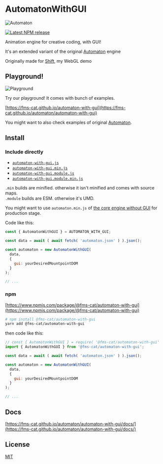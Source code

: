 # AutomatonWithGUI

![Automaton](https://i.imgur.com/c4XRwNS.png)

[![Latest NPM release](https://img.shields.io/npm/v/@fms-cat/automaton-with-gui.svg)](https://www.npmjs.com/package/@fms-cat/automaton-with-gui)

Animation engine for creative coding, with GUI!

It's an extended variant of the original [Automaton](https://github.com/FMS-Cat/automaton/packages/automaton) engine

Originally made for [Shift](https://GitHub.com/fms-cat/shift), my WebGL demo

## Playground!

![Playground](https://i.imgur.com/Ys4OdJb.gif)

Try our playground!
It comes with bunch of examples.

[https://fms-cat.github.io/automaton-with-gui](https://fms-cat.github.io/automaton/automaton-with-gui)

You might want to also check examples of original [Automaton](https://github.com/FMS-Cat/automaton/packages/automaton).

## Install

### Include directly

- [`automaton-with-gui.js`](https://fms-cat.github.io/automaton/automaton-with-gui/dist/automaton-with-gui.js)
- [`automaton-with-gui.min.js`](https://fms-cat.github.io/automaton/automaton-with-gui/dist/automaton-with-gui.min.js)
- [`automaton-with-gui.module.js`](https://fms-cat.github.io/automaton/automaton-with-gui/dist/automaton-with-gui.module.js)
- [`automaton-with-gui.module.min.js`](https://fms-cat.github.io/automaton/automaton-with-gui/dist/automaton-with-gui.module.min.js)

`.min` builds are minified. otherwise it isn't minified and comes with source maps.  
`.module` builds are ESM. otherwise it's UMD.

You might want to use `automaton.min.js` of [the core engine without GUI](https://github.com/FMS-Cat/automaton/packages/automaton) for production stage.

Code like this:

```js
const { AutomatonWithGUI } = AUTOMATON_WITH_GUI;

const data = await ( await fetch( 'automaton.json' ) ).json();

const automaton = new AutomatonWithGUI(
  data,
  {
    gui: yourDesiredMountpointDOM
  }
);

// ...
```

### npm

[https://www.npmjs.com/package/@fms-cat/automaton-with-gui](https://www.npmjs.com/package/@fms-cat/automaton-with-gui)

```sh
# npm install @fms-cat/automaton-with-gui
yarn add @fms-cat/automaton-with-gui
```

then code like this:

```js
// const { AutomatonWithGUI } = require( '@fms-cat/automaton-with-gui' );
import { AutomatonWithGUI } from '@fms-cat/automaton-with-gui';

const data = await ( await fetch( 'automaton.json' ) ).json();

const automaton = new AutomatonWithGUI(
  data,
  {
    gui: yourDesiredMountpointDOM
  }
);

// ...
```

## Docs

[https://fms-cat.github.io/automaton/automaton-with-gui/docs/](https://fms-cat.github.io/automaton/automaton-with-gui/docs/)

## License

[MIT](https://github.com/FMS-Cat/automaton/blob/master/LICENSE)
